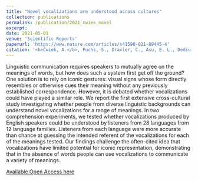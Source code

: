 ```yaml
---
title: "Novel vocalizations are understood across cultures"
collection: publications
permalink: /publication/2021_cwiek_novel
excerpt:
date: 2021-05-01
venue: 'Scientific Reports'
paperurl: 'https://www.nature.com/articles/s41598-021-89445-4'
citation: '<b>Ćwiek, A.</b>, Fuchs, S., Draxler, C., Asu, E. L., Dediu, D., Hiovain, K., Kawahara, S., Koutalidis, S., Krifka, M., Lippus, P., Lupyan, G., Oh, G. E., Paul, J., Petrone, C., Ridouane, R., Reiter, S., Schümchen, N., Szalontai, Á., Ünal-Logacev, Ö., … Perlman, M. (2021). Novel vocalizations are understood across cultures. <i>Scientific Reports</i>, 11(1), 10108. '
---
```


Linguistic communication requires speakers to mutually agree on the meanings of words, but how does such a system first get off the ground? One solution is to rely on iconic gestures: visual signs whose form directly resembles or otherwise cues their meaning without any previously established correspondence. However, it is debated whether vocalizations could have played a similar role. We report the first extensive cross-cultural study investigating whether people from diverse linguistic backgrounds can understand novel vocalizations for a range of meanings. In two comprehension experiments, we tested whether vocalizations produced by English speakers could be understood by listeners from 28 languages from 12 language families. Listeners from each language were more accurate than chance at guessing the intended referent of the vocalizations for each of the meanings tested. Our findings challenge the often-cited idea that vocalizations have limited potential for iconic representation, demonstrating that in the absence of words people can use vocalizations to communicate a variety of meanings.

[Available Open Access here](https://www.nature.com/articles/s41598-021-89445-4)
